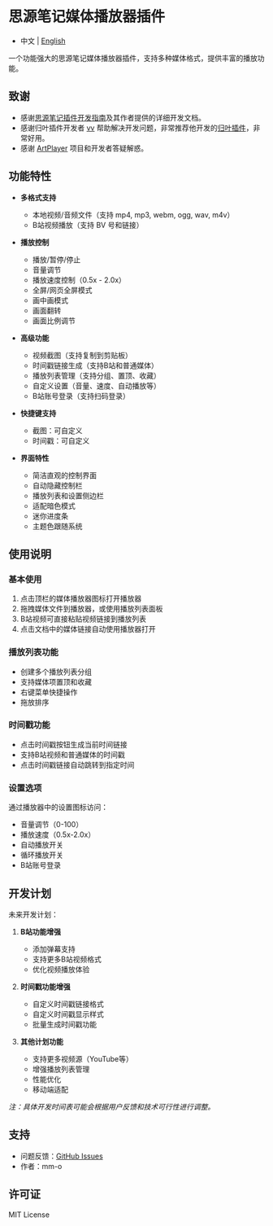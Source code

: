 # 思源笔记媒体播放器插件

+ 中文 | [English](README.md)

一个功能强大的思源笔记媒体播放器插件，支持多种媒体格式，提供丰富的播放功能。

## 致谢

- 感谢[思源笔记插件开发指南](https://ld246.com/article/1723732790981#START-UP)及其作者提供的详细开发文档。
- 感谢归叶插件开发者 [vv](https://github.com/Wetoria) 帮助解决开发问题，非常推荐他开发的[归叶插件](https://simplest-frontend.feishu.cn/docx/B3NndXHi7oLLXJxnxQmcczRsnse)，非常好用。
- 感谢 [ArtPlayer](https://artplayer.org/document/) 项目和开发者答疑解惑。

## 功能特性

- **多格式支持**
  - 本地视频/音频文件（支持 mp4, mp3, webm, ogg, wav, m4v）
  - B站视频播放（支持 BV 号和链接）

- **播放控制**
  - 播放/暂停/停止
  - 音量调节
  - 播放速度控制（0.5x - 2.0x）
  - 全屏/网页全屏模式
  - 画中画模式
  - 画面翻转
  - 画面比例调节

- **高级功能**
  - 视频截图（支持复制到剪贴板）
  - 时间戳链接生成（支持B站和普通媒体）
  - 播放列表管理（支持分组、置顶、收藏）
  - 自定义设置（音量、速度、自动播放等）
  - B站账号登录（支持扫码登录）

- **快捷键支持**
  - 截图：可自定义
  - 时间戳：可自定义

- **界面特性**
  - 简洁直观的控制界面
  - 自动隐藏控制栏
  - 播放列表和设置侧边栏
  - 适配暗色模式
  - 迷你进度条
  - 主题色跟随系统

## 使用说明

### 基本使用
1. 点击顶栏的媒体播放器图标打开播放器
2. 拖拽媒体文件到播放器，或使用播放列表面板
3. B站视频可直接粘贴视频链接到播放列表
4. 点击文档中的媒体链接自动使用播放器打开

### 播放列表功能
- 创建多个播放列表分组
- 支持媒体项置顶和收藏
- 右键菜单快捷操作
- 拖放排序

### 时间戳功能
- 点击时间戳按钮生成当前时间链接
- 支持B站视频和普通媒体的时间戳
- 点击时间戳链接自动跳转到指定时间

### 设置选项
通过播放器中的设置图标访问：
- 音量调节（0-100）
- 播放速度（0.5x-2.0x）
- 自动播放开关
- 循环播放开关
- B站账号登录

## 开发计划

未来开发计划：

1. **B站功能增强**
   - 添加弹幕支持
   - 支持更多B站视频格式
   - 优化视频播放体验

2. **时间戳功能增强**
   - 自定义时间戳链接格式
   - 自定义时间戳显示样式
   - 批量生成时间戳功能

3. **其他计划功能**
   - 支持更多视频源（YouTube等）
   - 增强播放列表管理
   - 性能优化
   - 移动端适配

*注：具体开发时间表可能会根据用户反馈和技术可行性进行调整。*

## 支持

- 问题反馈：[GitHub Issues](https://github.com/your-repo/issues)
- 作者：mm-o

## 许可证

MIT License
